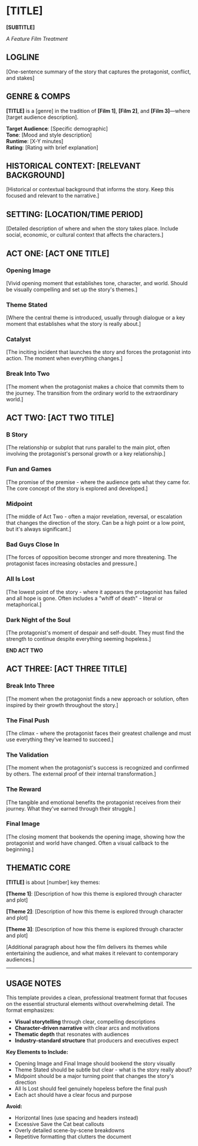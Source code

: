 # [TITLE]
**[SUBTITLE]**

*A Feature Film Treatment*

## LOGLINE

[One-sentence summary of the story that captures the protagonist, conflict, and stakes]

## GENRE & COMPS

**[TITLE]** is a [genre] in the tradition of **[Film 1]**, **[Film 2]**, and **[Film 3]**—where [target audience description].

**Target Audience**: [Specific demographic]  
**Tone**: [Mood and style description]  
**Runtime**: [X-Y minutes]  
**Rating**: [Rating with brief explanation]

## HISTORICAL CONTEXT: [RELEVANT BACKGROUND]

[Historical or contextual background that informs the story. Keep this focused and relevant to the narrative.]

## SETTING: [LOCATION/TIME PERIOD]

[Detailed description of where and when the story takes place. Include social, economic, or cultural context that affects the characters.]

## ACT ONE: [ACT ONE TITLE]

### Opening Image
[Vivid opening moment that establishes tone, character, and world. Should be visually compelling and set up the story's themes.]

### Theme Stated
[Where the central theme is introduced, usually through dialogue or a key moment that establishes what the story is really about.]

### Catalyst
[The inciting incident that launches the story and forces the protagonist into action. The moment when everything changes.]

### Break Into Two
[The moment when the protagonist makes a choice that commits them to the journey. The transition from the ordinary world to the extraordinary world.]

## ACT TWO: [ACT TWO TITLE]

### B Story
[The relationship or subplot that runs parallel to the main plot, often involving the protagonist's personal growth or a key relationship.]

### Fun and Games
[The promise of the premise - where the audience gets what they came for. The core concept of the story is explored and developed.]

### Midpoint
[The middle of Act Two - often a major revelation, reversal, or escalation that changes the direction of the story. Can be a high point or a low point, but it's always significant.]

### Bad Guys Close In
[The forces of opposition become stronger and more threatening. The protagonist faces increasing obstacles and pressure.]

### All Is Lost
[The lowest point of the story - where it appears the protagonist has failed and all hope is gone. Often includes a "whiff of death" - literal or metaphorical.]

### Dark Night of the Soul
[The protagonist's moment of despair and self-doubt. They must find the strength to continue despite everything seeming hopeless.]

**END ACT TWO**

## ACT THREE: [ACT THREE TITLE]

### Break Into Three
[The moment when the protagonist finds a new approach or solution, often inspired by their growth throughout the story.]

### The Final Push
[The climax - where the protagonist faces their greatest challenge and must use everything they've learned to succeed.]

### The Validation
[The moment when the protagonist's success is recognized and confirmed by others. The external proof of their internal transformation.]

### The Reward
[The tangible and emotional benefits the protagonist receives from their journey. What they've earned through their struggle.]

### Final Image
[The closing moment that bookends the opening image, showing how the protagonist and world have changed. Often a visual callback to the beginning.]

## THEMATIC CORE

**[TITLE]** is about [number] key themes:

**[Theme 1]**: [Description of how this theme is explored through character and plot]

**[Theme 2]**: [Description of how this theme is explored through character and plot]

**[Theme 3]**: [Description of how this theme is explored through character and plot]

[Additional paragraph about how the film delivers its themes while entertaining the audience, and what makes it relevant to contemporary audiences.]

---

## USAGE NOTES

This template provides a clean, professional treatment format that focuses on the essential structural elements without overwhelming detail. The format emphasizes:

- **Visual storytelling** through clear, compelling descriptions
- **Character-driven narrative** with clear arcs and motivations  
- **Thematic depth** that resonates with audiences
- **Industry-standard structure** that producers and executives expect

**Key Elements to Include:**
- Opening Image and Final Image should bookend the story visually
- Theme Stated should be subtle but clear - what is the story really about?
- Midpoint should be a major turning point that changes the story's direction
- All Is Lost should feel genuinely hopeless before the final push
- Each act should have a clear focus and purpose

**Avoid:**
- Horizontal lines (use spacing and headers instead)
- Excessive Save the Cat beat callouts
- Overly detailed scene-by-scene breakdowns
- Repetitive formatting that clutters the document

